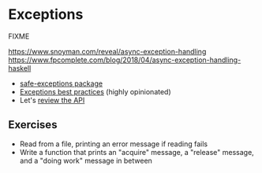 # Exceptions

FIXME

https://www.snoyman.com/reveal/async-exception-handling
https://www.fpcomplete.com/blog/2018/04/async-exception-handling-haskell

* [safe-exceptions package](https://haskell-lang.org/tutorial/exception-safety)
* [Exceptions best practices](https://www.fpcomplete.com/blog/2016/11/exceptions-best-practices-haskell)
  (highly opinionated)
* Let's
  [review the API](https://www.stackage.org/haddock/lts-8.12/safe-exceptions-0.1.5.0/Control-Exception-Safe.html)

## Exercises

* Read from a file, printing an error message if reading fails
* Write a function that prints an "acquire" message, a "release"
  message, and a "doing work" message in between
